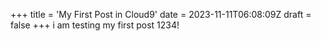 +++
title = 'My First Post in Cloud9'
date = 2023-11-11T06:08:09Z
draft = false
+++
i am testing my first post 1234!